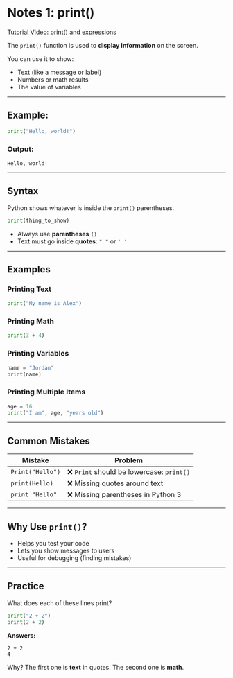 # Notes 1: print()
[Tutorial Video: print() and expressions](https://youtu.be/lkQT8zb0_A8?si=nqWw4YAs2XMVI9MX)

The `print()` function is used to **display information** on the screen.

You can use it to show:

* Text (like a message or label)
* Numbers or math results
* The value of variables

---

## Example:

```python
print("Hello, world!")
```

### Output:

```
Hello, world!
```

---

## Syntax
Python shows whatever is inside the `print()` parentheses.

```python
print(thing_to_show)
```

* Always use **parentheses** `()`
* Text must go inside **quotes**: `" "` or `' '`

---

## Examples

### Printing Text

```python
print("My name is Alex")
```

### Printing Math

```python
print(3 + 4)
```

### Printing Variables

```python
name = "Jordan"
print(name)
```

### Printing Multiple Items

```python
age = 16
print("I am", age, "years old")
```

---

## Common Mistakes

| Mistake          | Problem                                  |
| ---------------- | ---------------------------------------- |
| `Print("Hello")` | ❌ `Print` should be lowercase: `print()` |
| `print(Hello)`   | ❌ Missing quotes around text             |
| `print "Hello"`  | ❌ Missing parentheses in Python 3        |

---

## Why Use `print()`?

* Helps you test your code
* Lets you show messages to users
* Useful for debugging (finding mistakes)

---

## Practice

What does each of these lines print?

```python
print("2 + 2")
print(2 + 2)
```

**Answers:**

```
2 + 2
4
```

Why? The first one is **text** in quotes. The second one is **math**.


